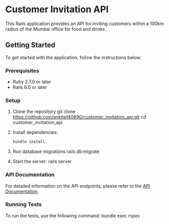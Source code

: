 # Customer Invitation API

This Rails application provides an API for inviting customers within a 100km radius of the Mumbai office for food and drinks.

## Getting Started

To get started with the application, follow the instructions below:

### Prerequisites

- Ruby 2.7.0 or later
- Rails 6.0 or later

### Setup

1. Clone the repository
	git clone https://github.com/ankita140890/customer_invitation_api.git
	cd customer_invitation_api

2. Install dependencies:
   ```bash
   bundle install
   ```

3. Run database migrations
	rails db:migrate

4. Start the server:
	rails server


### API Documentation

For detailed information on the API endpoints, please refer to the [API Documentation](doc/API_DOCUMENTATION.md).

### Running Tests

To run the tests, use the following command:
	bundle exec rspec
